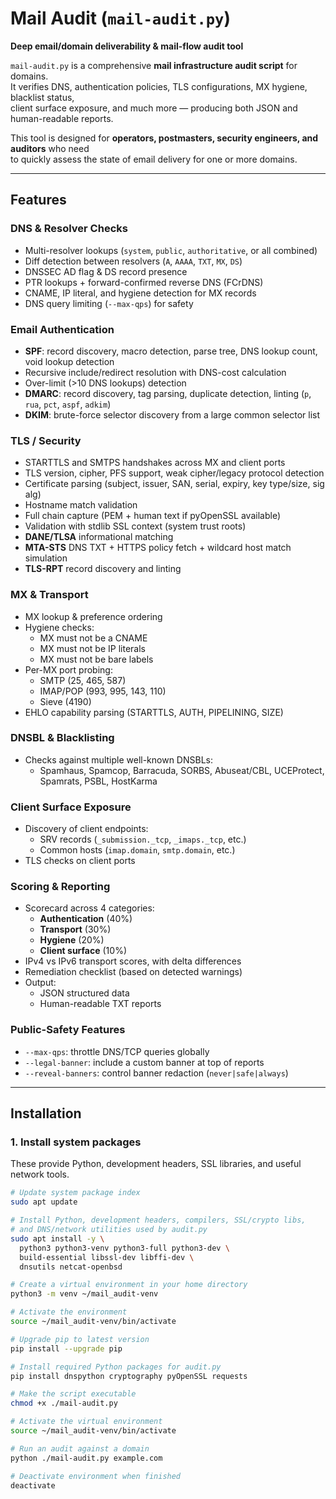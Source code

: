 # Mail Audit (`mail-audit.py`)

**Deep email/domain deliverability & mail-flow audit tool**

`mail-audit.py` is a comprehensive **mail infrastructure audit script** for domains.  
It verifies DNS, authentication policies, TLS configurations, MX hygiene, blacklist status,  
client surface exposure, and much more — producing both JSON and human-readable reports.

This tool is designed for **operators, postmasters, security engineers, and auditors** who need  
to quickly assess the state of email delivery for one or more domains.

---

## Features

### DNS & Resolver Checks
- Multi-resolver lookups (`system`, `public`, `authoritative`, or all combined)
- Diff detection between resolvers (`A`, `AAAA`, `TXT`, `MX`, `DS`)
- DNSSEC AD flag & DS record presence
- PTR lookups + forward-confirmed reverse DNS (FCrDNS)
- CNAME, IP literal, and hygiene detection for MX records
- DNS query limiting (`--max-qps`) for safety

### Email Authentication
- **SPF**: record discovery, macro detection, parse tree, DNS lookup count, void lookup detection
- Recursive include/redirect resolution with DNS-cost calculation
- Over-limit (>10 DNS lookups) detection
- **DMARC**: record discovery, tag parsing, duplicate detection, linting (`p`, `rua`, `pct`, `aspf`, `adkim`)
- **DKIM**: brute-force selector discovery from a large common selector list

### TLS / Security
- STARTTLS and SMTPS handshakes across MX and client ports
- TLS version, cipher, PFS support, weak cipher/legacy protocol detection
- Certificate parsing (subject, issuer, SAN, serial, expiry, key type/size, sig alg)
- Hostname match validation
- Full chain capture (PEM + human text if pyOpenSSL available)
- Validation with stdlib SSL context (system trust roots)
- **DANE/TLSA** informational matching
- **MTA-STS** DNS TXT + HTTPS policy fetch + wildcard host match simulation
- **TLS-RPT** record discovery and linting

### MX & Transport
- MX lookup & preference ordering
- Hygiene checks:
  - MX must not be a CNAME
  - MX must not be IP literals
  - MX must not be bare labels
- Per-MX port probing:
  - SMTP (25, 465, 587)
  - IMAP/POP (993, 995, 143, 110)
  - Sieve (4190)
- EHLO capability parsing (STARTTLS, AUTH, PIPELINING, SIZE)

### DNSBL & Blacklisting
- Checks against multiple well-known DNSBLs:
  - Spamhaus, Spamcop, Barracuda, SORBS, Abuseat/CBL, UCEProtect, Spamrats, PSBL, HostKarma

### Client Surface Exposure
- Discovery of client endpoints:
  - SRV records (`_submission._tcp`, `_imaps._tcp`, etc.)
  - Common hosts (`imap.domain`, `smtp.domain`, etc.)
- TLS checks on client ports

### Scoring & Reporting
- Scorecard across 4 categories:
  - **Authentication** (40%)
  - **Transport** (30%)
  - **Hygiene** (20%)
  - **Client surface** (10%)
- IPv4 vs IPv6 transport scores, with delta differences
- Remediation checklist (based on detected warnings)
- Output:
  - JSON structured data
  - Human-readable TXT reports

### Public-Safety Features
- `--max-qps`: throttle DNS/TCP queries globally
- `--legal-banner`: include a custom banner at top of reports
- `--reveal-banners`: control banner redaction (`never|safe|always`)

---

## Installation

### 1. Install system packages

These provide Python, development headers, SSL libraries, and useful network tools.

```bash
# Update system package index
sudo apt update

# Install Python, development headers, compilers, SSL/crypto libs,
# and DNS/network utilities used by audit.py
sudo apt install -y \
  python3 python3-venv python3-full python3-dev \
  build-essential libssl-dev libffi-dev \
  dnsutils netcat-openbsd

# Create a virtual environment in your home directory
python3 -m venv ~/mail_audit-venv

# Activate the environment
source ~/mail_audit-venv/bin/activate

# Upgrade pip to latest version
pip install --upgrade pip

# Install required Python packages for audit.py
pip install dnspython cryptography pyOpenSSL requests

# Make the script executable
chmod +x ./mail-audit.py

# Activate the virtual environment
source ~/mail_audit-venv/bin/activate

# Run an audit against a domain
python ./mail-audit.py example.com

# Deactivate environment when finished
deactivate
```
